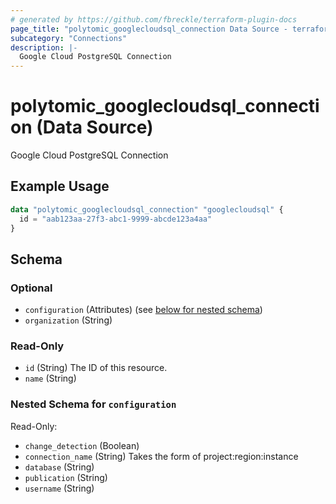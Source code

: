 ```yaml
---
# generated by https://github.com/fbreckle/terraform-plugin-docs
page_title: "polytomic_googlecloudsql_connection Data Source - terraform-provider-polytomic"
subcategory: "Connections"
description: |-
  Google Cloud PostgreSQL Connection
---
```


# polytomic_googlecloudsql_connection (Data Source)

Google Cloud PostgreSQL Connection

## Example Usage

```terraform
data "polytomic_googlecloudsql_connection" "googlecloudsql" {
  id = "aab123aa-27f3-abc1-9999-abcde123a4aa"
}
```

<!-- schema generated by tfplugindocs -->
## Schema

### Optional

- `configuration` (Attributes) (see [below for nested schema](#nestedatt--configuration))
- `organization` (String)

### Read-Only

- `id` (String) The ID of this resource.
- `name` (String)

<a id="nestedatt--configuration"></a>
### Nested Schema for `configuration`

Read-Only:

- `change_detection` (Boolean)
- `connection_name` (String) Takes the form of project:region:instance
- `database` (String)
- `publication` (String)
- `username` (String)


